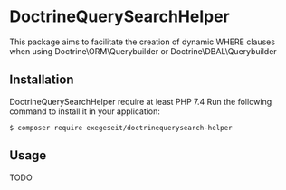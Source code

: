 # DoctrineQuerySearchHelper
This package aims to facilitate the creation of dynamic WHERE clauses when using Doctrine\ORM\Querybuilder or Doctrine\DBAL\Querybuilder

Installation
------------

DoctrineQuerySearchHelper require at least PHP 7.4
Run the following command to install it in your application:

```
$ composer require exegeseit/doctrinequerysearch-helper
```

## Usage
TODO